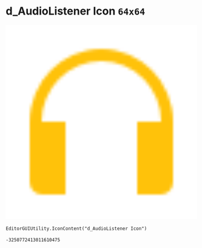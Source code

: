 # d_AudioListener Icon `64x64`
<img src="/img/d_AudioListener%20Icon.png" width=512 height=512>

``` CSharp
EditorGUIUtility.IconContent("d_AudioListener Icon")
```
```
-3250772413011610475
```
